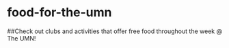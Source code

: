 # food-for-the-umn
##Check out clubs and activities that offer free food throughout the week @ The UMN!
